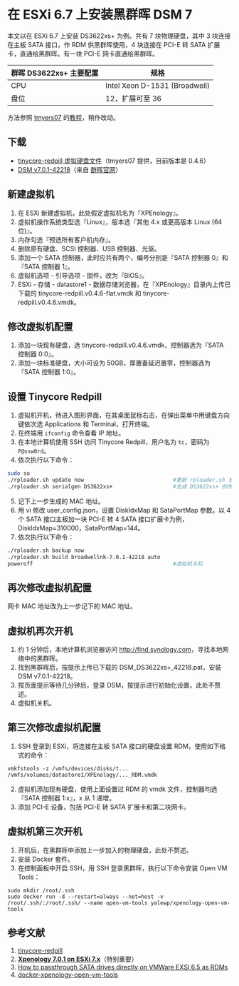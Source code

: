 # 在 ESXi 6.7 上安装黑群晖 DSM 7

本文以在 ESXi 6.7 上安装 DS3622xs+ 为例。共有 7 块物理硬盘，其中 3 块连接在主板 SATA 接口，作 RDM 供黑群晖使用，4 块连接在 PCI-E 转 SATA 扩展卡，直通给黑群晖。有一块 PCI-E 网卡直通给黑群晖。

|群晖 DS3622xs+ 主要配置|规格|
| ----------- | ----------- |
|CPU|Intel Xeon D-1531 (Broadwell)|
|盘位|12，扩展可至 36|

方法参照 [tmyers07](<https://github.com/tmyers07>) 的[教程](<https://www.tsunati.com/blog/xpenology-7-0-1-on-esxi-7-x>)，稍作改动。

## 下载
- [tinycore-redpill 虚拟硬盘文件](<https://drive.google.com/drive/folders/1nRoggLEVLRbKagIaP3aE28m73agiEGpQ>)（tmyers07 提供，目前版本是 0.4.6）
- [DSM v7.0.1-42218](<https://global.download.synology.com/download/DSM/release/7.0.1/42218/DSM_DS3622xs%2B_42218.pat>)（来自 [群晖官网](<https://archive.synology.com/download/Os/DSM>)）

## 新建虚拟机
1. 在 ESXi 新建虚拟机，此处假定虚拟机名为『XPEnology』。
2. 虚拟机操作系统类型选『Linux』，版本选『其他 4.x 或更高版本 Linux (64位)』。
3. 内存勾选『预选所有客户机内存』。
4. 删除原有硬盘、SCSI 控制器、USB 控制器、光驱。
5. 添加一个 SATA 控制器，此时应共有两个，编号分别是『SATA 控制器 0』和『SATA 控制器 1』。
6. 虚拟机选项 - 引导选项 - 固件，改为『BIOS』。
7. ESXi - 存储 - datastore1 - 数据存储浏览器，在『XPEnology』目录内上传已下载的 tinycore-redpill.v0.4.6-flat.vmdk 和 tinycore-redpill.v0.4.6.vmdk。

## 修改虚拟机配置
1. 添加一块现有硬盘，选 tinycore-redpill.v0.4.6.vmdk，控制器选为『SATA 控制器 0:0』。
2. 添加一块标准硬盘，大小可设为 50GB，厚置备延迟置零，控制器选为『SATA 控制器 1:0』。

## 设置 Tinycore Redpill
1. 虚拟机开机，待进入图形界面，在其桌面鼠标右击，在弹出菜单中用键盘方向键依次选 Applications 和 Terminal，打开终端。
2. 在终端用 `ifconfig` 命令查看 IP 地址。
3. 在本地计算机使用 SSH 访问 Tinycore Redpill，用户名为 `tc`，密码为 `P@ssw0rd`。
4. 依次执行以下命令：

```sh
sudo su
./rploader.sh update now                            #更新 rploader.sh 至最新
./rploader.sh serialgen DS3622xs+                   #生成 DS3622xs+ 的序列号和 MAC 地址，并写入 user_config.json
```

5. 记下上一步生成的 MAC 地址。
6. 用 vi 修改 user_config.json，设置 DiskIdxMap 和 SataPortMap 参数。以 4 个 SATA 接口主板加一块 PCI-E 转 4 SATA 接口扩展卡为例，DiskIdxMap=310000，SataPortMap=144。
7. 依次执行以下命令：

```sh
./rploader.sh backup now
./rploader.sh build broadwellnk-7.0.1-42218 auto
poweroff                                            #虚拟机关机
```

## 再次修改虚拟机配置
网卡 MAC 地址改为上一步记下的 MAC 地址。

## 虚拟机再次开机
1. 约 1 分钟后，本地计算机浏览器访问 <http://find.synology.com>，寻找本地网络中的黑群晖。
2. 找到黑群晖后，按提示上传已下载的 DSM_DS3622xs+\_42218.pat，安装 DSM v7.0.1-42218。
3. 按页面提示等待几分钟后，登录 DSM，按提示进行初始化设置，此处不赘述。
4. 虚拟机关机。

## 第三次修改虚拟机配置
1. SSH 登录到 ESXi，将连接在主板 SATA 接口的硬盘设置 RDM，使用如下格式的命令：

`vmkfstools -z /vmfs/devices/disks/t... /vmfs/volumes/datastore1/XPEnology/..._RDM.vmdk`

2. 虚拟机添加现有硬盘，使用上面设置过 RDM 的 vmdk 文件，控制器均选『SATA 控制器 1:x』，x 从 1 递增。
3. 添加 PCI-E 设备，包括 PCI-E 转 SATA 扩展卡和第二块网卡。

## 虚拟机第三次开机
1. 开机后，在黑群晖中添加上一步加入的物理硬盘，此处不赘述。
2. 安装 Docker 套件。
3. 在控制面板中开启 SSH，用 SSH 登录黑群晖，执行以下命令安装 Open VM Tools：

```
sudo mkdir /root/.ssh
sudo docker run -d --restart=always --net=host -v /root/.ssh/:/root/.ssh/ --name open-vm-tools yalewp/xpenology-open-vm-tools
```

## 参考文献
1. [tinycore-redpill](<https://github.com/pocopico/tinycore-redpill>)
2. [**Xpenology 7.0.1 on ESXi 7.x**](<https://www.tsunati.com/blog/xpenology-7-0-1-on-esxi-7-x>)（特别重要）
3. [How to passthrough SATA drives directly on VMWare EXSI 6.5 as RDMs](<https://gist.github.com/Hengjie/1520114890bebe8f805d337af4b3a064>)
4. [docker-xpenology-open-vm-tools](https://github.com/yale-wp/docker-xpenology-open-vm-tools>)
